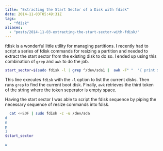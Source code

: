 ```yaml
---
title: "Extracting the Start Sector of a Disk with fdisk"
date: 2014-11-03T05:49:31Z
tags: 
  - "fdisk"
aliases:
  - "posts/2014-11-03-extracting-the-start-sector-with-fdisk/"
---
```


fdisk is a wonderful little utility for managing partitions. I recently had to
script a series of fdisk commands for resizing a partition and needed to extract
the start sector from the existing disk to do so. I ended up using this
combination of `grep` and `awk` to do the job.

<!--more-->

```bash
start_sector=$(sudo fdisk -l | grep ^/dev/sda1 |  awk -F" "  '{ print $3 }')
```

This line executes `fdisk` with the `-l` option to list the current disks. Then
runs `grep` to find the current boot disk. Finally, `awk` retrieves the
third token of the string where the token seperator is empty space.

Having the start sector I was able to script the fdisk sequence by piping the
necessary sequence of resize commands into fdisk.

```bash
  cat <<EOF | sudo fdisk -c -u /dev/sda
d
n
p
1
$start_sector

w
```

